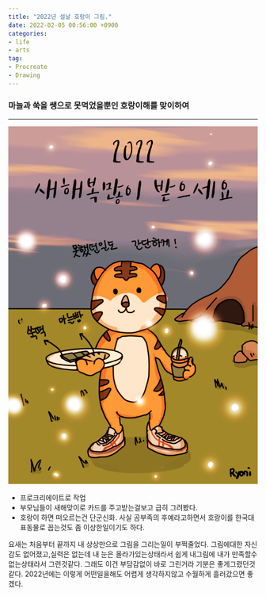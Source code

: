 ```yaml
---
title: "2022년 설날 호랑이 그림."
date: 2022-02-05 00:56:00 +0900
categories: 
- life
- arts
tag: 
- Procreate
- Drawing 
---
```


### 마늘과 쑥을 쌩으로 못먹었을뿐인 호랑이해를 맞이하여<br>

***

![2022NewYear](/assets/images/posts/2022NewYear.PNG)

- 프로크리에이트로 작업
- 부모님들이 새해맞이로 카드를 주고받는걸보고 급히 그려봤다. 
- 호랑이 하면 떠오르는건 단군신화. 사실 곰부족의 후예라고하면서 호랑이를 한국대표동물로 꼽는것도 좀 이상한일이기도 하다. 

요새는 처음부터 끝까지 내 상상만으로 그림을 그리는일이 부쩍줄었다. 그림에대한 자신감도 없어졌고,실력은 없는데 내 눈은 올라가있는상태라서 쉽게 
내그림에 내가 만족할수없는상태라서 그런것같다. 그래도 이건 부담감없이 바로 그린거라 기분은 좋게그렸던것같다.
2022년에는 이렇게 어떤일을해도 어렵게 생각하지않고 수월하게 흘러갔으면 좋겠다. 
